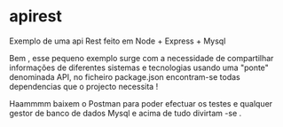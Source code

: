 # apirest
Exemplo de uma api Rest feito em Node + Express + Mysql 

Bem , esse pequeno exemplo surge com a necessidade de compartilhar informações de diferentes sistemas e tecnologias usando uma "ponte" denominada API, no ficheiro package.json encontram-se todas dependencias  que o projecto necessita !

Haammmm baixem o Postman para poder efectuar os testes e qualquer gestor de banco de dados Mysql e acima de tudo divirtam -se .
